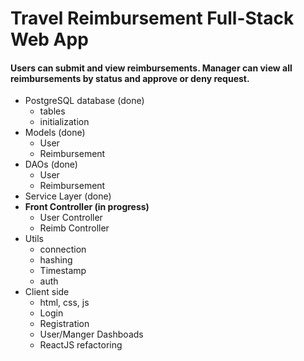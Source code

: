 <h1>Travel Reimbursement Full-Stack Web App</h1>

<h4>Users can submit and view reimbursements. Manager can view all reimbursements by status and approve or deny request.</h4>

* PostgreSQL database (done)
    - tables
    - initialization
* Models (done)
    - User
    - Reimbursement
* DAOs (done)
    - User
    - Reimbursement
* Service Layer (done)
* <b>Front Controller (in progress)</b>
    - User Controller
    - Reimb Controller
* Utils 
    - connection
    - hashing
    - Timestamp
    - auth 
* Client side
    - html, css, js
    - Login
    - Registration
    - User/Manger Dashboads
    - ReactJS refactoring </b>
